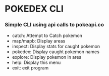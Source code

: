 # POKEDEX CLI

### Simple CLI using api calls to pokeapi.co

* catch: Attempt to Catch pokemon
* map/mapb: Display areas
* inspect: Display stats for caught pokemon
* pokedex: Display caught pokemon names
* explore: Display pokemon in area
* help: Display this menu
* exit: exit program
